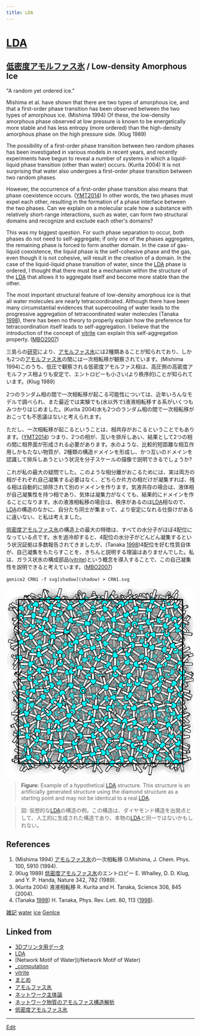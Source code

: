 ```yaml
---
title: LDA
---
```

# [LDA](/LDA)

## [低密度アモルファス氷](/低密度アモルファス氷) / Low-density Amorphous Ice

"A random yet ordered ice."

Mishima et al. have shown that there are two types of amorphous ice, and that a first-order phase transition has been observed between the two types of amorphous ice. (Mishima 1994) Of these, the low-density amorphous phase observed at low pressure is known to be energetically more stable and has less entropy (more ordered) than the high-density amorphous phase on the high pressure side. (Klug 1989)

The possibility of a first-order phase transition between two random phases has been investigated in various models in recent years, and recently experiments have begun to reveal a number of systems in which a liquid-liquid phase transition (other than water) occurs. (Kurita 2004) It is not surprising that water also undergoes a first-order phase transition between two random phases.

However, the occurrence of a first-order phase transition also means that phase coexistence occurs. ([YMT2014](/YMT2014)) In other words, the two phases must expel each other, resulting in the formation of a phase interface between the two phases. Can we explain on a molecular scale how a substance with relatively short-range interactions, such as water, can form two structural domains and recognize and exclude each other's domains?

This was my biggest question. For such phase separation to occur, both phases do not need to self-aggregate; if only one of the phases aggregates, the remaining phase is forced to form another domain. In the case of gas-liquid coexistence, the liquid phase is the self-cohesive phase and the gas, even though it is not cohesive, will result in the creation of a domain. In the case of the liquid-liquid phase transition of water, since the [LDA](/LDA) phase is ordered, I thought that there must be a mechanism within the structure of the [LDA](/LDA) that allows it to aggregate itself and become more stable than the other.

The most important structural feature of low-density amorphous ice is that all water molecules are nearly tetracoordinated. Although there have been many circumstantial evidences that supercooling of water leads to the progressive aggregation of tetracoordinated water molecules (Tanaka [1998](/1998)), there has been no theory to properly explain how the preference for tetracoordination itself leads to self-aggregation. I believe that the introduction of the concept of [vitrite](/vitrite) can explain this self-aggregation property. ([MBO2007](/MBO2007))

三島らの[研究](/研究)により、[アモルファス氷](/アモルファス氷)には2種類あることが知られており、しかも2つの[アモルファス氷](/アモルファス氷)の間には一次相転移が観察されています。(Mishima 1994)このうち、低圧で観察される低密度アモルファス相は、高圧側の高密度アモルファス相よりも安定で、エントロピーも小さい(より秩序的)ことが知られています。(Klug 1989)

2つのランダム相の間で一次相転移が起こる可能性については、近年いろんなモデルで調べられ、また最近では実験でも(水以外で)液液相転移する系がいくつもみつかりはじめました。(Kurita 2004)水も2つのランダム相の間で一次相転移がおこっても不思議はないと考えられます。

ただし、一次相転移が起こるということは、相共存がおこるということでもあります。([YMT2014](/YMT2014)) つまり、2つの相が、互いを排斥しあい、結果として2つの相の間に相界面が形成される必要があります。水のような、比較的短距離な相互作用しかもたない物質が、2種類の構造ドメインを形成し、かつ互いのドメインを認識して排斥しあうという状況を分子スケールの描像で説明できるでしょうか? 

これが私の最大の疑問でした。このような相分離がおこるためには、実は両方の相がそれぞれ自己凝集する必要はなく、どちらか片方の相だけが凝集すれば、残る相は自動的に排除されて別のドメインを作ります。気液共存の場合は、液体相が自己凝集性を持つ相であり、気体は凝集力がなくても、結果的にドメインを作ることになります。水の液液相転移の場合は、秩序があるのは[LDA](/LDA)相なので、[LDA](/LDA)の構造のなかに、自分たち同士が集まって、より安定になれる仕掛けがあるに違いない、と私は考えました。

[低密度アモルファス氷](/低密度アモルファス氷)の構造上の最大の特徴は、すべての水分子がほぼ4配位になっている点です。水を過冷却すると、4配位の水分子がどんどん凝集するという状況証拠は多数報告されてきましたが、(Tanaka [1998](/1998))4配位を好む性質自体が、自己凝集をもたらすことを、きちんと説明する理論はありませんでした。私は、ガラス状氷の構成部品([vitrite](/vitrite))という概念を導入することで、この自己凝集性を説明できると考えています。([MBO2007](/MBO2007))

`genice2 CRN1 -f svg[shadow](shadow) > CRN1.svg`

![low density amorphous ice](/img/CRN1.png)


> <b>Figure:</b> Example of a hypothetical [LDA](/LDA) structure. This structure is an artificially generated structure using the diamond structure as a starting point and may not be identical to a real [LDA](/LDA).

> 図: 仮想的な[LDA](/LDA)の構造の例。この構造は、ダイヤモンド構造を出発点として、人工的に生成された構造であり、本物の[LDA](/LDA)と同一ではないかもしれない。

## References

1. (Mishima 1994) [アモルファス氷](/アモルファス氷)の一次相転移 O.Mishima, J. Chem. Phys. 100, 5910 (1994).
2. (Klug 1989) [低密度アモルファス氷](/低密度アモルファス氷)のエントロピー E. Whalley, D. D. Klug, and  Y. P. Handa, Nature 342, 782 (1989).
3. (Kurita 2004) 液液相転移 R. Kurita and H. Tanaka, Science 306, 845 (2004).
4. (Tanaka [1998](/1998)) H. Tanaka, Phys. Rev. Lett. 80, 113 ([1998](/1998)).

[雑記](/雑記) [water](/water) [ice](/ice) [GenIce](/GenIce)





## Linked from

* [3Dプリンタ用データ](/3Dプリンタ用データ)
* [LDA](/LDA)
* [Network Motif of Water](/Network Motif of Water)
* [_computation](/_computation)
* [vitrite](/vitrite)
* [まとめ](/まとめ)
* [アモルファス氷](/アモルファス氷)
* [ネットワーク主体論](/ネットワーク主体論)
* [ネットワーク物質のアモルファス構造解析](/ネットワーク物質のアモルファス構造解析)
* [低密度アモルファス氷](/低密度アモルファス氷)


----

[Edit](https://github.com/vitroid/vitroid.github.io/edit/master/MD/LDA.md)

